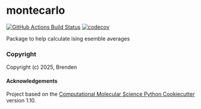 montecarlo
==============================
[//]: # (Badges)
[![GitHub Actions Build Status](https://github.com/REPLACE_WITH_OWNER_ACCOUNT/montecarlo/workflows/CI/badge.svg)](https://github.com/REPLACE_WITH_OWNER_ACCOUNT/montecarlo/actions?query=workflow%3ACI)
[![codecov](https://codecov.io/gh/REPLACE_WITH_OWNER_ACCOUNT/montecarlo/branch/main/graph/badge.svg)](https://codecov.io/gh/REPLACE_WITH_OWNER_ACCOUNT/montecarlo/branch/main)


Package to help calculate ising esemble averages

### Copyright

Copyright (c) 2025, Brenden


#### Acknowledgements
 
Project based on the 
[Computational Molecular Science Python Cookiecutter](https://github.com/molssi/cookiecutter-cms) version 1.10.
